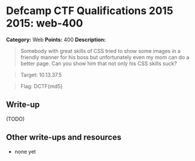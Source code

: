 # Defcamp CTF Qualifications 2015 2015: web-400

**Category:** Web
**Points:** 400
**Description:**

> Somebody with great skills of CSS tried to show some images in a friendly manner for his boss but unfortunately even my mom can do a better page. Can you show him that not only his CSS skills suck?

> Target: 10.13.37.5

> Flag: DCTF{md5}


## Write-up

(TODO)

## Other write-ups and resources

* none yet

